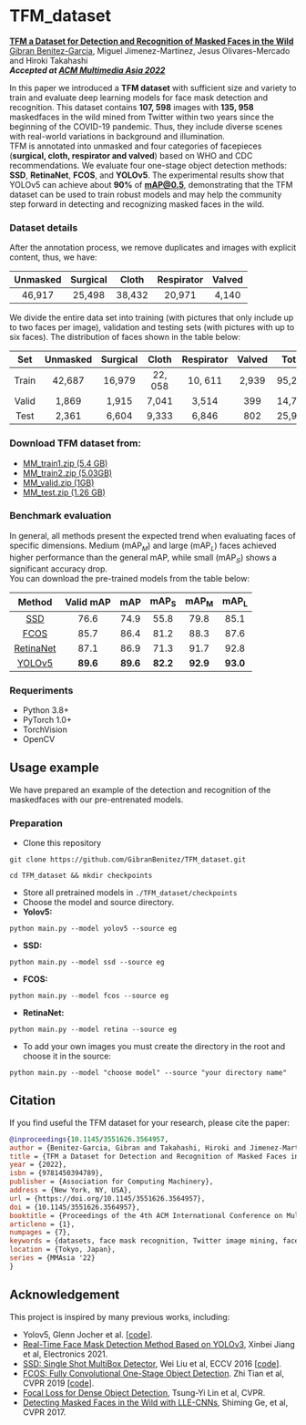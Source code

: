 # TFM_dataset 

[__TFM a Dataset for Detection and Recognition of Masked Faces in the Wild__](https://dl.acm.org/doi/10.1145/3551626.3564957)<br>
[Gibran Benitez-Garcia](https://gibranbenitez.github.io), Miguel Jimenez-Martinez, Jesus Olivares-Mercado and Hiroki Takahashi<br>
___Accepted at [ACM Multimedia Asia 2022](https://www.mmasia2022.org)___

In this paper we introduced a **TFM dataset** with sufficient size and variety to train and evaluate deep learning models
for face mask detection and recognition. This dataset contains **107, 598** images with **135, 958** maskedfaces in the wild mined from
Twitter within two years since the beginning of the COVID-19 pandemic. Thus, they include diverse scenes with real-world variations
in background and illumination.
<br>TFM is annotated into unmasked and four categories of facepieces (**surgical, cloth, respirator and valved**) based on WHO and CDC recommendations. We evaluate four one-stage object detection methods: **SSD**, **RetinaNet**, **FCOS**, and **YOLOv5**. The experimental results show that YOLOv5 can achieve about **90%**
of **mAP@0.5**, demonstrating that the TFM dataset can be used to train robust models and may help the community step forward in
detecting and recognizing masked faces in the wild.

### Dataset details
After the annotation process, we remove duplicates and images with explicit content, thus,  we have:

Unmasked |  Surgical	| Cloth	| Respirator| Valved 
:------: | :-------: | :---: | :-------: | :-------:
 46,917 | 25,498 | 38,432 | 20,971 | 4,140 
 
We divide the entire data set into training (with pictures that only include up to two faces per image), validation and testing sets (with pictures with up to six faces). The distribution of faces shown in the table below:                
 
 Set |Unmasked |  Surgical	| Cloth	| Respirator| Valved | Total 
:--: | :-----: | :-------: | :---: | :-------: | :----: | :-----------: 
 Train | 42,687 | 16,979 | 22, 058 | 10, 611 | 2,939 | 95,274
 Valid | 1,869 | 1,915 | 7,041 | 3,514 | 399 | 14,738
 Test | 2,361 | 6,604 | 9,333 | 6,846 | 802  | 25,946
 
 ### Download TFM dataset from:
  - [MM_train1.zip (5.4 GB)](https://drive.google.com/file/d/1XFv41kuujoG3uKfeZ3CsIM7ZCjJ0QXO0/view?usp=sharing)
  - [MM_train2.zip (5.03GB)](https://drive.google.com/file/d/1XZeNA9M1b-6bbIzd3XXmsQ9VF9ziGtMT/view?usp=sharing)
  - [MM_valid.zip (1GB)](https://drive.google.com/file/d/1X7tMmI_zXT89UxUdsn6xhIvmSo7j2edU/view?usp=sharing)
  - [MM_test.zip (1.26 GB)](https://drive.google.com/file/d/1XBB760jFFbhlYFILXXER-JgGaBDKcSMQ/view?usp=share_link)
 ### Benchmark evaluation
 In general, all methods present the expected trend when evaluating faces of specific dimensions. Medium (mAP<sub>𝑀</sub>) and large (mAP<sub>𝐿</sub>) faces achieved higher performance than the general mAP, while small (mAP<sub>𝑆</sub>) shows a significant accuracy drop.
 <br>You can download the pre-trained models from the table below:
 
Method | Valid mAP |  mAP	| mAP<sub>S</sub>	| mAP<sub>M</sub>| mAP<sub>L</sub> 
:-----:| :-------: | :--: | :-------------: | :------------: | :-------------: 
[SSD](https://drive.google.com/file/d/1Cd2YxcaCrxZWUcyWM2GAjblvu5P7X886/view?usp=share_link) | 76.6 |  74.9	| 55.8	| 79.8 | 85.1 |
[FCOS](https://drive.google.com/file/d/1MnMsGaSVfs6WEfAix_mOe6KYHpPOWJqM/view?usp=share_link) | 85.7 |  86.4	| 81.2	| 88.3 | 87.6 |
[RetinaNet](https://drive.google.com/file/d/1DJtsLel7qrkKzpKmf8O4Td2HN9dBSMZw/view?usp=share_link) | 87.1 |  86.9	| 71.3	| 91.7 | 92.8 |  
[YOLOv5](https://drive.google.com/file/d/1uAZioqd4Pvurl7eEiDawidve8FU0dFXA/view?usp=share_link) | **89.6** |  **89.6**	| **82.2**	| **92.9** | **93.0** |  

### Requeriments

- Python 3.8+
- PyTorch 1.0+
- TorchVision
- OpenCV

## Usage example
We have prepared an example of the detection and recognition of the maskedfaces with our pre-entrenated models.

### Preparation
- Clone this repository

```
git clone https://github.com/GibranBenitez/TFM_dataset.git
```
```
cd TFM_dataset && mkdir checkpoints
```
- Store all pretrained models in `./TFM_dataset/checkpoints`
- Choose the model and source directory.
- **Yolov5:**
```
python main.py --model yolov5 --source eg
```
- **SSD:**
```
python main.py --model ssd --source eg
```
- **FCOS:**
```
python main.py --model fcos --source eg
```
- **RetinaNet:**
```
python main.py --model retina --source eg
```
- To add your own images you must create the directory in the root and choose it in the source:
```
python main.py --model "choose model" --source "your directory name"
```

## Citation
If you find useful the TFM dataset for your research, please cite the paper:

```bibtex
@inproceedings{10.1145/3551626.3564957,
author = {Benitez-Garcia, Gibran and Takahashi, Hiroki and Jimenez-Martinez, Miguel and Olivares-Mercado, Jesus},
title = {TFM a Dataset for Detection and Recognition of Masked Faces in the Wild},
year = {2022},
isbn = {9781450394789},
publisher = {Association for Computing Machinery},
address = {New York, NY, USA},
url = {https://doi.org/10.1145/3551626.3564957},
doi = {10.1145/3551626.3564957},
booktitle = {Proceedings of the 4th ACM International Conference on Multimedia in Asia},
articleno = {1},
numpages = {7},
keywords = {datasets, face mask recognition, Twitter image mining, face mask detection},
location = {Tokyo, Japan},
series = {MMAsia '22}
}
```
## Acknowledgement

This project is inspired by many previous works, including:

- Yolov5, Glenn Jocher et al. [[code](https://github.com/ultralytics/yolov5)].
- [Real-Time
Face Mask Detection Method Based on YOLOv3](https://doi.org/10.3390/electronics10070837), Xinbei Jiang et al, Electronics 2021.
- [SSD: Single Shot MultiBox Detector](http://arxiv.org/abs/1512.02325), Wei Liu et al, ECCV 2016 [[code](https://github.com/weiliu89/caffe/tree/ssd)].
- [FCOS: Fully Convolutional One-Stage Object Detection](https://arxiv.org/abs/1904.01355). Zhi Tian et al, CVPR 2019 [[code](https://github.com/tianzhi0549/FCOS)].
- [Focal Loss for Dense Object Detection](https://arxiv.org/abs/1708.02002), Tsung-Yi Lin et al, CVPR.
- [Detecting Masked Faces in the
Wild with LLE-CNNs](https://ieeexplore.ieee.org/document/8099536), Shiming Ge, et al, CVPR 2017. 
```

